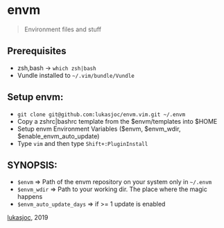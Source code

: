 # envm

> Environment files and stuff

## Prerequisites
- zsh,bash -> `which zsh|bash`
- Vundle installed to ``~/.vim/bundle/Vundle``

## Setup envm:
- ``git clone git@github.com:lukasjoc/envm.vim.git ~/.envm``
- Copy a zshrc|bashrc template from the $envm/templates into $HOME
- Setup envm Environment Variables ($envm, $envm_wdir, $enable_envm_auto_update)
- Type ``vim`` and then type ``Shift+:PluginInstall``

## SYNOPSIS:
- ``$envm`` => Path of the envm repository on your system only in ``~/.envm``
- ``$envm_wdir`` => Path to your working dir. The place where the magic happens
- ``$envm_auto_update_days`` => if >= 1 update is enabled

[lukasjoc](https://lukasjoc.com), 2019
